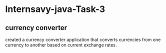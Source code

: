 # Internsavy-java-Task-3
## currency converter
created a currency converter application
that converts currencies from one
currency to another based on current
exchange rates.
